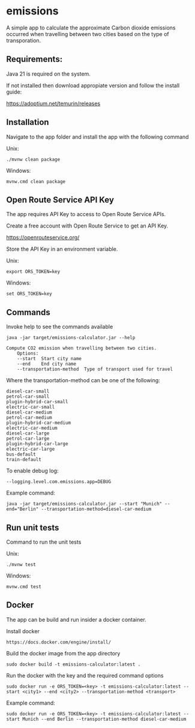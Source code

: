# emissions

A simple app to calculate the approximate Carbon dioxide emissions
occurred when travelling between two cities based on the type of
transporation.

## Requirements:

Java 21 is required on the system.

If not installed then download appropiate version
and follow the install guide:

https://adoptium.net/temurin/releases


## Installation

Navigate to the app folder and install the app with the following command

Unix:

    ./mvnw clean package

Windows:

    mvnw.cmd clean package

## Open Route Service API Key

The app requires API Key to access to Open Route Service APIs.

Create a free account with Open Route Service to get an API Key.

https://openrouteservice.org/

Store the API Key in an environment variable.

Unix:

    export ORS_TOKEN=key

Windows:

    set ORS_TOKEN=key

## Commands

Invoke help to see the commands available

    java -jar target/emissions-calculator.jar --help

    Compute CO2 emission when travelling between two cities.
        Options:
        --start  Start city name
        --end    End city name
        --transportation-method  Type of transport used for travel

Where the transportation-method can be one of the following:

    diesel-car-small
    petrol-car-small
    plugin-hybrid-car-small
    electric-car-small
    diesel-car-medium
    petrol-car-medium
    plugin-hybrid-car-medium
    electric-car-medium
    diesel-car-large
    petrol-car-large
    plugin-hybrid-car-large
    electric-car-large
    bus-default
    train-default

To enable debug log:

    --logging.level.com.emissions.app=DEBUG

Example command:

    java -jar target/emissions-calculator.jar --start "Munich" --end="Berlin" --transportation-method=diesel-car-medium

## Run unit tests

Command to run the unit tests

Unix:

    ./mvnw test

Windows:

    mvnw.cmd test


## Docker

The app can be build and run insider a docker container.

Install docker

    https://docs.docker.com/engine/install/

Build the docker image from the app directory

    sudo docker build -t emissions-calculator:latest .

Run the docker with the key and the required command options

    sudo docker run -e ORS_TOKEN=<key> -t emissions-calculator:latest --start <city1> --end <city2> --transportation-method <transport>

Example command:

    sudo docker run -e ORS_TOKEN=<key> -t emissions-calculator:latest --start Munich --end Berlin --transportation-method diesel-car-medium



